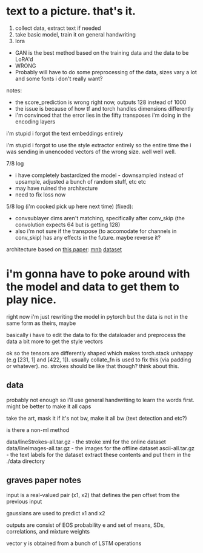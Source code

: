 # text to a picture. that's it.
1. collect data, extract text if needed
2. take basic model, train it on general handwriting
3. lora 

* GAN is the best method based on the training data and the data to be LoRA'd
* WRONG
* Probably will have to do some preprocessing of the data, sizes vary a lot and some fonts i don't really want?

notes:
* the score_prediction is wrong right now, outputs 128 instead of 1000
* the issue is because of how tf and torch handles dimensions differently
* i'm convinced that the error lies in the fifty transposes i'm doing in the encoding layers

i'm stupid i forgot the text embeddings entirely

i'm stupid i forgot to use the style extractor entirely so the entire time the i was sending in unencoded vectors of the wrong size. well well well.

7/8 log
* i have completely bastardized the model - downsampled instead of upsample, adjusted a bunch of random stuff, etc etc
* may have ruined the architecture
* need to fix loss now

5/8 log (i'm cooked pick up here next time) (fixed):
* convsublayer dims aren't matching, specifically after conv_skip (the convolution expects 64 but is getting 128)
* also i'm not sure if the transpose (to accomodate for channels in conv_skip) has any effects in the future. maybe reverse it?

architecture based on [this paper](https://arxiv.org/pdf/2011.06704):
[mnb](src/mobilenetbased.png)
[dataset](https://fki.tic.heia-fr.ch/databases/download-the-iam-on-line-handwriting-database)

# i'm gonna have to poke around with the model and data to get them to play nice. 
right now i'm just rewriting the model in pytorch but the data is not in the same form as theirs, maybe 

basically i have to edit the data to fix the dataloader and preprocess the data a bit more to get the style vectors

ok so the tensors are differently shaped which makes torch.stack unhappy (e.g [231, 1] and [422, 1]). usually collate_fn is used to fix this (via padding or whatever). no. strokes should be like that though? think about this.

## data
probably not enough so i'll use general handwriting to learn the words first. might be better to make it all caps

take the art, mask it if it's not bw, make it all bw (text detection and etc?)

is there a non-ml method

data/lineStrokes-all.tar.gz - the stroke xml for the online dataset 
data/lineImages-all.tar.gz - the images for the offline dataset 
ascii-all.tar.gz - the text labels for the dataset extract these contents and put them in the ./data directory

## graves paper notes
input is a real-valued pair (x1, x2) that defines the pen offset from the previous input

gaussians are used to predict x1 and x2

outputs are consist of EOS probability e and set of means, SDs, correlations, and mixture weights

vector y is obtained from a bunch of LSTM operations


